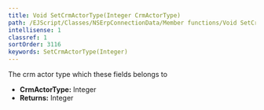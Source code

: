 ```yaml
---
title: Void SetCrmActorType(Integer CrmActorType)
path: /EJScript/Classes/NSErpConnectionData/Member functions/Void SetCrmActorType(Integer p_0)
intellisense: 1
classref: 1
sortOrder: 3116
keywords: SetCrmActorType(Integer)
---
```



The crm actor type which these fields belongs to



* **CrmActorType:** Integer
* **Returns:** Integer


